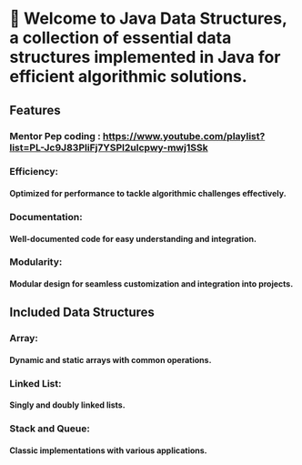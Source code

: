 # 🚀 Welcome to Java Data Structures, a collection of essential data structures implemented in Java for efficient algorithmic solutions.
## Features
###  Mentor Pep coding : https://www.youtube.com/playlist?list=PL-Jc9J83PIiFj7YSPl2ulcpwy-mwj1SSk
### Efficiency: 
#### Optimized for performance to tackle algorithmic challenges effectively.
### Documentation:
#### Well-documented code for easy understanding and integration.
### Modularity:
#### Modular design for seamless customization and integration into projects.
## Included Data Structures
### Array:
#### Dynamic and static arrays with common operations.
### Linked List:
#### Singly and doubly linked lists.
### Stack and Queue:
#### Classic implementations with various applications.

